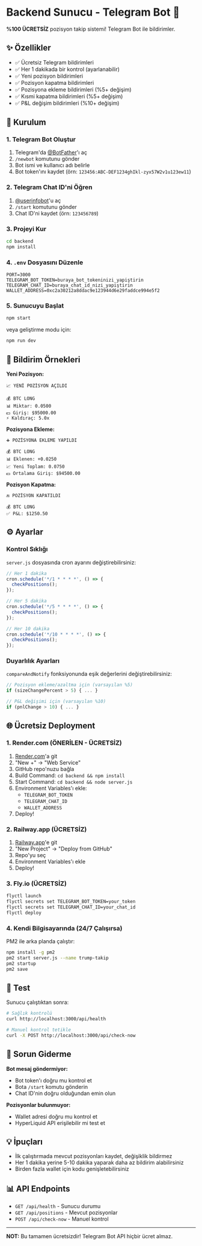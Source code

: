 # Backend Sunucu - Telegram Bot 📱

**%100 ÜCRETSİZ** pozisyon takip sistemi! Telegram Bot ile bildirimler.

## ✨ Özellikler

- ✅ Ücretsiz Telegram bildirimleri
- ✅ Her 1 dakikada bir kontrol (ayarlanabilir)
- ✅ Yeni pozisyon bildirimleri
- ✅ Pozisyon kapatma bildirimleri
- ✅ Pozisyona ekleme bildirimleri (%5+ değişim)
- ✅ Kısmi kapatma bildirimleri (%5+ değişim)
- ✅ P&L değişim bildirimleri (%10+ değişim)

## 🚀 Kurulum

### 1. Telegram Bot Oluştur

1. Telegram'da [@BotFather](https://t.me/botfather)'ı aç
2. `/newbot` komutunu gönder
3. Bot ismi ve kullanıcı adı belirle
4. Bot token'ını kaydet (örn: `123456:ABC-DEF1234ghIkl-zyx57W2v1u123ew11`)

### 2. Telegram Chat ID'ni Öğren

1. [@userinfobot](https://t.me/userinfobot)'u aç
2. `/start` komutunu gönder
3. Chat ID'ni kaydet (örn: `123456789`)

### 3. Projeyi Kur

```bash
cd backend
npm install
```

### 4. `.env` Dosyasını Düzenle

```env
PORT=3000
TELEGRAM_BOT_TOKEN=buraya_bot_tokeninizi_yapiştirin
TELEGRAM_CHAT_ID=buraya_chat_id_nizi_yapiştirin
WALLET_ADDRESS=0xc2a30212a8ddac9e123944d6e29faddce994e5f2
```

### 5. Sunucuyu Başlat

```bash
npm start
```

veya geliştirme modu için:

```bash
npm run dev
```

## 📱 Bildirim Örnekleri

**Yeni Pozisyon:**
```
📈 YENİ POZİSYON AÇILDI

💰 BTC LONG
📊 Miktar: 0.0500
💵 Giriş: $95000.00
⚡ Kaldıraç: 5.0x
```

**Pozisyona Ekleme:**
```
➕ POZİSYONA EKLEME YAPILDI

💰 BTC LONG
📊 Eklenen: +0.0250
📈 Yeni Toplam: 0.0750
💵 Ortalama Giriş: $94500.00
```

**Pozisyon Kapatma:**
```
🔚 POZİSYON KAPATILDI

💰 BTC LONG
✅ P&L: $1250.50
```

## ⚙️ Ayarlar

### Kontrol Sıklığı

`server.js` dosyasında cron ayarını değiştirebilirsiniz:

```javascript
// Her 1 dakika
cron.schedule('*/1 * * * *', () => {
  checkPositions();
});

// Her 5 dakika
cron.schedule('*/5 * * * *', () => {
  checkPositions();
});

// Her 10 dakika
cron.schedule('*/10 * * * *', () => {
  checkPositions();
});
```

### Duyarlılık Ayarları

`compareAndNotify` fonksiyonunda eşik değerlerini değiştirebilirsiniz:

```javascript
// Pozisyon ekleme/azaltma için (varsayılan %5)
if (sizeChangePercent > 5) { ... }

// P&L değişimi için (varsayılan %10)
if (pnlChange > 10) { ... }
```

## 🌐 Ücretsiz Deployment

### 1. Render.com (ÖNERİLEN - ÜCRETSİZ)

1. [Render.com](https://render.com)'a git
2. "New +" → "Web Service"
3. GitHub repo'nuzu bağla
4. Build Command: `cd backend && npm install`
5. Start Command: `cd backend && node server.js`
6. Environment Variables'ı ekle:
   - `TELEGRAM_BOT_TOKEN`
   - `TELEGRAM_CHAT_ID`
   - `WALLET_ADDRESS`
7. Deploy!

### 2. Railway.app (ÜCRETSİZ)

1. [Railway.app](https://railway.app)'e git
2. "New Project" → "Deploy from GitHub"
3. Repo'yu seç
4. Environment Variables'ı ekle
5. Deploy!

### 3. Fly.io (ÜCRETSİZ)

```bash
flyctl launch
flyctl secrets set TELEGRAM_BOT_TOKEN=your_token
flyctl secrets set TELEGRAM_CHAT_ID=your_chat_id
flyctl deploy
```

### 4. Kendi Bilgisayarında (24/7 Çalışırsa)

PM2 ile arka planda çalıştır:

```bash
npm install -g pm2
pm2 start server.js --name trump-takip
pm2 startup
pm2 save
```

## 🧪 Test

Sunucu çalıştıktan sonra:

```bash
# Sağlık kontrolü
curl http://localhost:3000/api/health

# Manuel kontrol tetikle
curl -X POST http://localhost:3000/api/check-now
```

## 🔧 Sorun Giderme

**Bot mesaj göndermiyor:**
- Bot token'ı doğru mu kontrol et
- Bota `/start` komutu gönderin
- Chat ID'nin doğru olduğundan emin olun

**Pozisyonlar bulunmuyor:**
- Wallet adresi doğru mu kontrol et
- HyperLiquid API erişilebilir mi test et

## 💡 İpuçları

- İlk çalıştırmada mevcut pozisyonları kaydet, değişiklik bildirmez
- Her 1 dakika yerine 5-10 dakika yaparak daha az bildirim alabilirsiniz
- Birden fazla wallet için kodu genişletebilirsiniz

## 📊 API Endpoints

- `GET /api/health` - Sunucu durumu
- `GET /api/positions` - Mevcut pozisyonlar
- `POST /api/check-now` - Manuel kontrol

---

**NOT:** Bu tamamen ücretsizdir! Telegram Bot API hiçbir ücret almaz.
